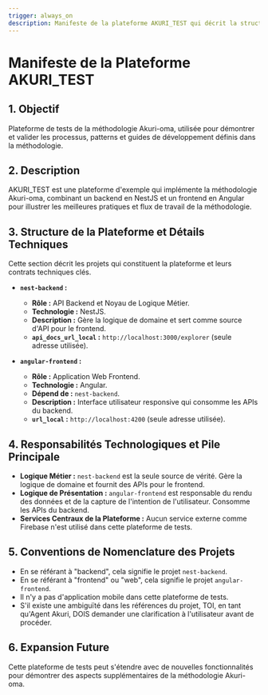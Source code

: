 ```yaml
---
trigger: always_on
description: Manifeste de la plateforme AKURI_TEST qui décrit la structure, les objectifs et les responsabilités technologiques des projets nest-backend et angular-frontend pour une plateforme de tests de la méthodologie Akuri-oma.
---
```


# Manifeste de la Plateforme AKURI_TEST

## 1. Objectif
Plateforme de tests de la méthodologie Akuri-oma, utilisée pour démontrer et valider les processus, patterns et guides de développement définis dans la méthodologie.

## 2. Description
AKURI_TEST est une plateforme d'exemple qui implémente la méthodologie Akuri-oma, combinant un backend en NestJS et un frontend en Angular pour illustrer les meilleures pratiques et flux de travail de la méthodologie.

## 3. Structure de la Plateforme et Détails Techniques

Cette section décrit les projets qui constituent la plateforme et leurs contrats techniques clés.

-   **`nest-backend` :**
    -   **Rôle :** API Backend et Noyau de Logique Métier.
    -   **Technologie :** NestJS.
    -   **Description :** Gère la logique de domaine et sert comme source d'API pour le frontend.
    -   **`api_docs_url_local` :** `http://localhost:3000/explorer` (seule adresse utilisée).

-   **`angular-frontend` :**
    -   **Rôle :** Application Web Frontend.
    -   **Technologie :** Angular.
    -   **Dépend de :** `nest-backend`.
    -   **Description :** Interface utilisateur responsive qui consomme les APIs du backend.
    -   **`url_local` :** `http://localhost:4200` (seule adresse utilisée).


## 4. Responsabilités Technologiques et Pile Principale

-   **Logique Métier :** `nest-backend` est la seule source de vérité. Gère la logique de domaine et fournit des APIs pour le frontend.
-   **Logique de Présentation :** `angular-frontend` est responsable du rendu des données et de la capture de l'intention de l'utilisateur. Consomme les APIs du backend.
-   **Services Centraux de la Plateforme :** Aucun service externe comme Firebase n'est utilisé dans cette plateforme de tests.

## 5. Conventions de Nomenclature des Projets

-   En se référant à "backend", cela signifie le projet `nest-backend`.
-   En se référant à "frontend" ou "web", cela signifie le projet `angular-frontend`.
-   Il n'y a pas d'application mobile dans cette plateforme de tests.
-   S'il existe une ambiguïté dans les références du projet, TOI, en tant qu'Agent Akuri, DOIS demander une clarification à l'utilisateur avant de procéder.

## 6. Expansion Future
Cette plateforme de tests peut s'étendre avec de nouvelles fonctionnalités pour démontrer des aspects supplémentaires de la méthodologie Akuri-oma.